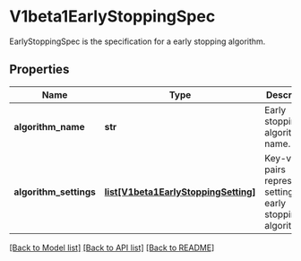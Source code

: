 # V1beta1EarlyStoppingSpec

EarlyStoppingSpec is the specification for a early stopping algorithm.
## Properties
Name | Type | Description | Notes
------------ | ------------- | ------------- | -------------
**algorithm_name** | **str** | Early stopping algorithm name. | [optional] 
**algorithm_settings** | [**list[V1beta1EarlyStoppingSetting]**](V1beta1EarlyStoppingSetting.md) | Key-value pairs representing settings for early stopping algorithm. | [optional] 

[[Back to Model list]](../README.md#documentation-for-models) [[Back to API list]](../README.md#documentation-for-api-endpoints) [[Back to README]](../README.md)


